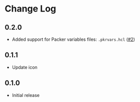 # Change Log

## 0.2.0

- Added support for Packer variables files: `.pkrvars.hcl` ([#2](/4ops/vscode-language-packer/issues/2))

## 0.1.1

- Update icon

## 0.1.0

- Initial release
